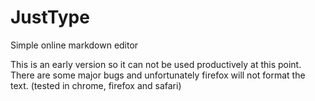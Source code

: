 # JustType

Simple online markdown editor

This is an early version so it can not be used productively at this point.
There are some major bugs and unfortunately firefox will not format the text. (tested in chrome, firefox and safari)
